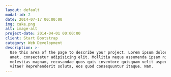 ```yaml
---
layout: default
modal-id: 2
date: 2014-07-17 00:00:00
img: cake.png
alt: image-alt
project-date: 2014-04-01 00:00:00
client: Start Bootstrap
category: Web Development
description: >-
  Use this area of the page to describe your project. Lorem ipsum dolor sit
  amet, consectetur adipisicing elit. Mollitia neque assumenda ipsam nihil,
  molestias magnam, recusandae quos quis inventore quisquam velit asperiores,
  vitae? Reprehenderit soluta, eos quod consequuntur itaque. Nam.
---
```

